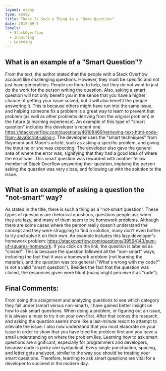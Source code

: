 ```yaml
---
layout: essay
type: essay
title: There Is Such a Thing As a "Dumb Question"
date: 2017-09-5
labels:
  - StackOverflow
  - Inquiring
  - Learning
---
```


## What is an example of a "Smart Question"? 
 
From the text, the author stated that the people with a Stack Overflow account like challenging questions. However, they must be specific and not just have generalities. People are there to help, but they do not want to just do the work for the person writing the question. Also, asking a smart question will not only benefit you in the sense that you have a higher chance of getting your issue solved, but it will also benefit the people answering it. This is because others might have run into the same issue, and helping someone fix a problem is a great way to learn to prevent that problem (as well as other problems deriving from the original problem) in the future (a learning experience). An example of this type of "smart question" includes this developer's recent one: https://stackoverflow.com/questions/46108469/retrieving-text-html-node-from-JavaScript-using-r. The developer uses the "smart techniques" from Raymond and Moen's article, such as asking a specific problem, and giving the input he or she was expecting. The developer also gave the general area of where the error was, signifying that they had a good idea of where the error was. This smart question was rewarded with another fellow member of Stack Overflow answering their question, implying the person asking the question was very close, and following up with the solution to the issue. 
 
## What is an example of asking a question the "not-smart" way? 
 
As stated in the title, there is such a thing as a "not-smart question". These types of questions are rhetorical questions, questions people ask when they are lazy, and many of them seem to be homework problems. Although there are some cases where the person really doesn't understand the concept and they were struggling to find a solution, many don't even bother to try and solve it on their own. An example includes this lazy developer's homework problem: https://stackoverflow.com/questions/39564143/sum-of-squares-homework. If you click on the link, the question is labeled as "closed". This is because the question followed all the "non-smart" ways, including the fact that it was a homework problem (not learning the material), and the question was too general ("What's wrong with my code?" is not a valid "smart question"). Besides the fact that the question was closed, the responses given were blunt (many might perceive it as "rude"). 
 
## Final Comments: 
 
From doing this assignment and analyzing questions to see which category they fall under (smart versus non-smart), I have gained better insight on how to ask smart questions. When doing a problem, or figuring out an issue, it is always a must to try it on your own first. After that comes the research, and asking the question seems more like a last-minute resort to attempt to alleviate the issue. I also now understand that you must elaborate on your issue in order to show that you have tried the problem first and you have a small understanding on where the problem lies. Learning how to ask smart questions are significant, especially for programmers and developers, because code is picky and syntactical. Every single punctuation, spacing, and letter gets analyzed, similar to the way you should be treating your smart questions. Therefore, learning to ask smart questions are vital for a developer to succeed in the modern day. 
 
